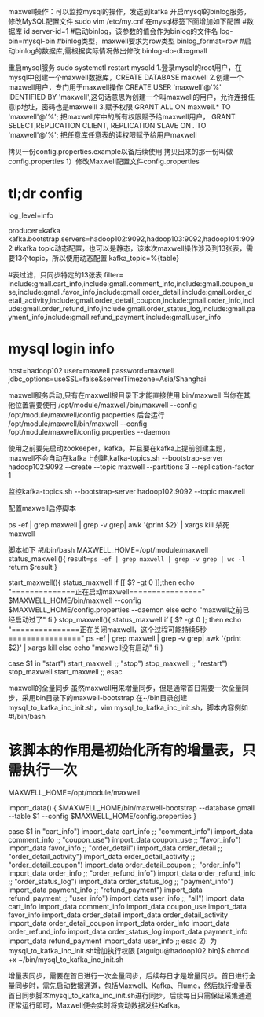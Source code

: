 maxwell操作：可以监控mysql的操作，发送到kafka
开启mysql的binlog服务，修改MySQL配置文件 sudo vim /etc/my.cnf
在mysql标签下面增加如下配置
#数据库 id
server-id=1
#启动binlog，该参数的值会作为binlog的文件名
log-bin=mysql-bin
#binlog类型，maxwell要求为row类型
binlog_format=row
#启动binlog的数据库,需根据实际情况做出修改
binlog-do-db=gmall


重启mysql服务
sudo systemctl restart mysqld
1.登录mysql的root用户，在mysql中创建一个maxwell数据库，CREATE DATABASE maxwell
2.创建一个maxwell用户，专门用于maxwell操作
CREATE USER 'maxwell'@'%' IDENTIFIED BY 'maxwell',这句话意思为创建一个叫maxwell的用户，允许连接任意ip地址，密码也是maxwelll
3.赋予权限
GRANT ALL ON maxwell.* TO 'maxwell'@'%';
把maxwell库中的所有权限赋予给maxwell用户，
GRANT SELECT,REPLICATION CLIENT, REPLICATION SLAVE ON *.* TO 'maxwell'@'%';
把任意库任意表的读权限赋予给用户maxwell

拷贝一份config.properties.example以备后续使用
拷贝出来的那一份叫做config.properties
1）修改Maxwell配置文件config.properties
# tl;dr config
log_level=info

producer=kafka
kafka.bootstrap.servers=hadoop102:9092,hadoop103:9092,hadoop104:9092
#kafka topic动态配置，也可以是静态，该本次maxwell操作涉及到13张表，需要13个topic，所以使用动态配置
kafka_topic=%{table}

#表过滤，只同步特定的13张表
filter= include:gmall.cart_info,include:gmall.comment_info,include:gmall.coupon_use,include:gmall.favor_info,include:gmall.order_detail,include:gmall.order_detail_activity,include:gmall.order_detail_coupon,include:gmall.order_info,include:gmall.order_refund_info,include:gmall.order_status_log,include:gmall.payment_info,include:gmall.refund_payment,include:gmall.user_info

# mysql login info
host=hadoop102
user=maxwell
password=maxwell
jdbc_options=useSSL=false&serverTimezone=Asia/Shanghai

maxwell服务启动,只有在maxwell根目录下才能直接使用
bin/maxwell
当你在其他位置需要使用
/opt/module/maxwell/bin/maxwell --config /opt/module/maxwell/config.properties
后台运行
/opt/module/maxwell/bin/maxwell --config /opt/module/maxwell/config.properties --daemon

使用之前要先启动zookeeper，kafka，并且要在kafka上提前创建主题，maxwell不会自动在kafka上创建,kafka-topics.sh --bootstrap-server hadoop102:9092 --create --topic maxwell --partitions 3 --replication-factor 1

监控kafka-topics.sh --bootstrap-server hadoop102:9092 --topic maxwell

配置maxwell启停脚本

ps -ef | grep maxwell | grep -v grep| awk '{print $2}'  | xargs kill 杀死maxwell

脚本如下
#!/bin/bash
MAXWELL_HOME=/opt/module/maxwell
status_maxwell(){
        result=`ps -ef | grep maxwell | grep -v grep | wc -l`
        return $result
}

start_maxwell(){
status_maxwell
if [[ $? -gt 0 ]];then
echo "==============正在启动maxwell================"    
$MAXWELL_HOME/bin/maxwell --config $MAXWELL_HOME/config.properties --daemon
else
        echo "maxwell之前已经启动过了"
fi
}
stop_maxwell(){
status_maxwell
if [ $? -gt 0 ]; then
        echo "===============正在关闭maxwell，这个过程可能持续5秒================"
        ps -ef | grep maxwell | grep -v grep| awk '{print $2}'  | xargs kill
else
        echo "maxwell没有启动"
fi
}

case $1 in
"start")
start_maxwell
;;
"stop")
stop_maxwell
;;
"restart")
stop_maxwell
start_maxwell
;;
esac

maxwell的全量同步
虽然maxwell用来增量同步，但是通常首日需要一次全量同步，采用bin目录下的maxwell-bootstrap
在~/bin目录创建mysql_to_kafka_inc_init.sh，vim mysql_to_kafka_inc_init.sh，脚本内容例如
#!/bin/bash

# 该脚本的作用是初始化所有的增量表，只需执行一次

MAXWELL_HOME=/opt/module/maxwell

import_data() {
    $MAXWELL_HOME/bin/maxwell-bootstrap --database gmall --table $1 --config $MAXWELL_HOME/config.properties
}

case $1 in
"cart_info")
  import_data cart_info
  ;;
"comment_info")
  import_data comment_info
  ;;
"coupon_use")
  import_data coupon_use
  ;;
"favor_info")
  import_data favor_info
  ;;
"order_detail")
  import_data order_detail
  ;;
"order_detail_activity")
  import_data order_detail_activity
  ;;
"order_detail_coupon")
  import_data order_detail_coupon
  ;;
"order_info")
  import_data order_info
  ;;
"order_refund_info")
  import_data order_refund_info
  ;;
"order_status_log")
  import_data order_status_log
  ;;
"payment_info")
  import_data payment_info
  ;;
"refund_payment")
  import_data refund_payment
  ;;
"user_info")
  import_data user_info
  ;;
"all")
  import_data cart_info
  import_data comment_info
  import_data coupon_use
  import_data favor_info
  import_data order_detail
  import_data order_detail_activity
  import_data order_detail_coupon
  import_data order_info
  import_data order_refund_info
  import_data order_status_log
  import_data payment_info
  import_data refund_payment
  import_data user_info
  ;;
esac
2）为mysql_to_kafka_inc_init.sh增加执行权限
[atguigu@hadoop102 bin]$ chmod +x ~/bin/mysql_to_kafka_inc_init.sh

增量表同步，需要在首日进行一次全量同步，后续每日才是增量同步。首日进行全量同步时，需先启动数据通道，包括Maxwell、Kafka、Flume，然后执行增量表首日同步脚本mysql_to_kafka_inc_init.sh进行同步。后续每日只需保证采集通道正常运行即可，Maxwell便会实时将变动数据发往Kafka。


